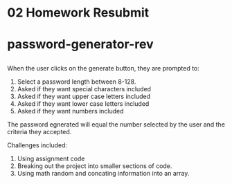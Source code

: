 # 02 Homework Resubmit

# password-generator-rev

##

When the user clicks on the generate button, they are prompted to:

1. Select a password length between 8-128.
2. Asked if they want special characters included
3. Asked if they want upper case letters included
4. Asked if they want lower case letters included
5. Asked if they want numbers included

The password egnerated will equal the number selected by the user and the criteria they accepted.

Challenges included:

1. Using assignment code
2. Breaking out the project into smaller sections of code.
3. Using math random and concating information into an array.
